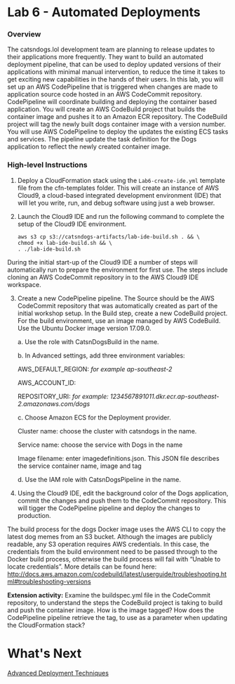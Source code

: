 # Lab 6 - Automated Deployments
### Overview
The catsndogs.lol development team are planning to release updates to their applications more frequently. They want to build an automated deployment pipeline, that can be used to deploy updated versions of their applications with minimal manual intervention, to reduce the time it takes to get exciting new capabilities in the hands of their users.
In this lab, you will set up an AWS CodePipeline that is triggered when changes are made to application source code hosted in an AWS CodeCommit repository. CodePipeline will coordinate building and deploying the container based application.
You will create an AWS CodeBuild project that builds the container image and pushes it to an Amazon ECR repository. The CodeBuild project will tag the newly built dogs container image with a version number.
You will use AWS CodePipeline to deploy the updates the existing ECS tasks and services. The pipeline update the task definition for the Dogs application to reflect the newly created container image.


### High-level Instructions
1.	Deploy a CloudFormation stack using the `Lab6-create-ide.yml` template file from the cfn-templates folder. This will create an instance of AWS Cloud9, a cloud-based integrated development environment (IDE) that will let you write, run, and debug software using just a web browser.

2.  Launch the Cloud9 IDE and run the following command to complete the setup of the Cloud9 IDE environment.

    ```
    aws s3 cp s3://catsndogs-artifacts/lab-ide-build.sh . && \
    chmod +x lab-ide-build.sh && \
    . ./lab-ide-build.sh
    ```

During the initial start-up of the Cloud9 IDE a number of steps will automatically run to prepare the environment for first use. The steps include cloning an AWS CodeCommit repository in to the AWS Cloud9 IDE workspace.

3.	Create a new CodePipeline pipeline. The Source should be the AWS CodeCommit repository that was automatically created as part of the initial workshop setup. In the Build step, create a new CodeBuild project. For the build environment, use an image managed by AWS CodeBuild. Use the Ubuntu Docker image version 17.09.0.

    a.	Use the role with CatsnDogsBuild in the name.

    b.	In Advanced settings, add three environment variables:

      AWS_DEFAULT_REGION: **<your AWS region>** *for example ap-southeast-2*

      AWS_ACCOUNT_ID: **<the account ID of your AWS account>**

      REPOSITORY_URI: **<URI of your dogs ECR repository>** *for example: 1234567891011.dkr.ecr.ap-southeast-2.amazonaws.com/dogs*

    c.	Choose Amazon ECS for the Deployment provider.

      Cluster name: choose the cluster with catsndogs in the name.

      Service name: choose the service with Dogs in the name

      Image filename: enter imagedefinitions.json. This JSON file describes the service container name, image and tag

    d.	Use the IAM role with CatsnDogsPipeline in the name.

4. Using the Cloud9 IDE, edit the background color of the Dogs application, commit the changes and push them to the CodeCommit repository. This will tigger the CodePipeline pipeline and deploy the changes to production.

The build process for the dogs Docker image uses the AWS CLI to copy the latest dog memes from an S3 bucket. Although the images are publicly readable, any S3 operation requires AWS credentials. In this case, the credentials from the build environment need to be passed through to the Docker build process, otherwise the build process will fail with “Unable to locate credentials”.
More details can be found here: http://docs.aws.amazon.com/codebuild/latest/userguide/troubleshooting.html#troubleshooting-versions

**Extension activity:** Examine the buildspec.yml file in the CodeCommit repository, to understand the steps the CodeBuild project is taking to build and push the container image. How is the image tagged? How does the CodePipeline pipeline retrieve the tag, to use as a parameter when updating the CloudFormation stack?

# What's Next
[Advanced Deployment Techniques](../Lab-7-Artifacts/)
